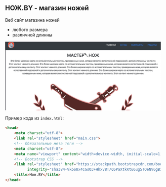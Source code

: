 ## НОЖ.BY - магазин ножей

Веб сайт магазина ножей

* любого размера
* различной длинны

![alt text](https://github.com/maxkolt/BIG/raw/master/img/PREVIEW.png "PREVIEW")

Пример кода из `index.html`:

```html
<head>
    <meta charset="utf-8">
    <link rel="stylesheet" href="main.css">
    <!-- Обязательные мета теги -->
    <meta charset="utf-8">
    <meta name="viewport" content="width=device-width, initial-scale=1, shrink-to-fit=no">
    <!-- Bootstrap CSS -->
    <link rel="stylesheet" href="https://stackpath.bootstrapcdn.com/bootstrap/4.4.1/css/bootstrap.min.css"
          integrity="sha384-Vkoo8x4CGsO3+Hhxv8T/Q5PaXtkKtu6ug5TOeNV6gBiFeWPGFN9MuhOf23Q9Ifjh" crossorigin="anonymous">
    <title>Нож.ВУ</title>
</head>
```


